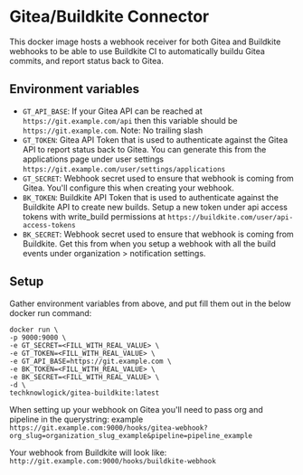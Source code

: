 # Gitea/Buildkite Connector

This docker image hosts a webhook receiver for both Gitea and Buildkite webhooks to be able to use Buildkite CI to automatically buildu Gitea commits, and report status back to Gitea.

## Environment variables

* `GT_API_BASE`: If your Gitea API can be reached at `https://git.example.com/api` then this variable should be `https://git.example.com`. Note: No trailing slash
* `GT_TOKEN`: Gitea API Token that is used to authenticate against the Gitea API to report status back to Gitea. You can generate this from the applications page under user settings `https://git.example.com/user/settings/applications`
* `GT_SECRET`: Webhook secret used to ensure that webhook is coming from Gitea. You'll configure this when creating your webhook.
* `BK_TOKEN`: Buildkite API Token that is used to authenticate against the Buildkite API to create new builds. Setup a new token under api access tokens with write_build permissions at `https://buildkite.com/user/api-access-tokens`
* `BK_SECRET`: Webhook secret used to ensure that webhook is coming from Buildkite. Get this from when you setup a webhook with all the build events under organization > notification settings.

## Setup

Gather environment variables from above, and put fill them out in the below docker run command:

```
docker run \
-p 9000:9000 \
-e GT_SECRET=<FILL_WITH_REAL_VALUE> \
-e GT_TOKEN=<FILL_WITH_REAL_VALUE> \
-e GT_API_BASE=https://git.example.com \
-e BK_TOKEN=<FILL_WITH_REAL_VALUE> \
-e BK_SECRET=<FILL_WITH_REAL_VALUE> \
-d \
techknowlogick/gitea-buildkite:latest
```

When setting up your webhook on Gitea you'll need to pass org and pipeline in the querystring: example `https://git.example.com:9000/hooks/gitea-webhook?org_slug=organization_slug_example&pipeline=pipeline_example`

Your webhook from Buildkite will look like: `http://git.example.com:9000/hooks/buildkite-webhook`
